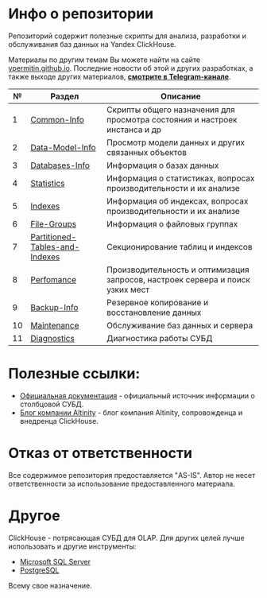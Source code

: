 # Инфо о репозитории

Репозиторий содержит полезные скрипты для анализа, разработки и обслуживания баз данных на Yandex ClickHouse.

Материалы по другим темам Вы можете найти на сайте [ypermitin.github.io](https://ypermitin.github.io/).
Последние новости об этой и других разработках, а также выходе других материалов, **[смотрите в Telegram-канале](https://t.me/DevQuietPlace)**.

| № | Раздел | Описание |
| - | ------ | -------- |
| 1 | [Common-Info](CH-Common-Info) | Cкрипты общего назначения для просмотра состояния и настроек инстанса и др |
| 2 | [Data-Model-Info](CH-Data-Model-Info) | Просмотр модели данных и других связанных объектов |
| 3 | [Databases-Info](CH-Databases-Info) | Информация о базах данных |
| 4 | [Statistics](CH-Statistics) | Информация о статистиках, вопросах производительности и их анализе |
| 5 | [Indexes](CH-Indexes) | Информация об индексах, вопросах производительности и их анализе |
| 6 | [File-Groups](CH-File-Groups) | Информация о файловых группах |
| 7 | [Partitioned-Tables-and-Indexes](CH-Partitioned-Tables-and-Indexes) | Секционирование таблиц и индексов |
| 8 | [Perfomance](CH-Perfomance) | Производительность и оптимизация запросов, настроек сервера и поиск узких мест  |
| 9 | [Backup-Info](CH-Backup-Info) | Резервное копирование и восстановление данных |
| 10 | [Maintenance](CH-Maintenance) | Обслуживание баз данных и сервера |
| 11 | [Diagnostics](CH-Diagnostics) | Диагностика работы СУБД |

# Полезные ссылки:

* [Официальная документация](https://clickhouse.tech/docs/ru//index.html) - официальный источник информации о столбцовой СУБД.
* [Блог компании Altinity](https://altinity.com/blog/) - блог компания Altinity, сопровожденца и внедренца ClickHouse.

# Отказ от ответственности

Все содержимое репозитория предоставляется "AS-IS". Автор не несет ответственности за использование предоставленного материала.

# Другое

ClickHouse - потрясающая СУБД для OLAP. Для других целей лучше использовать и другие инструменты:

* [Microsoft SQL Server](https://github.com/YPermitin/SQLServerTools)
* [PostgreSQL](https://github.com/YPermitin/PGTools)

Всему свое назначение.
